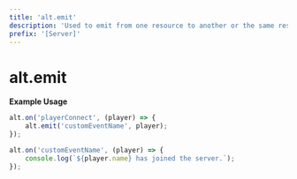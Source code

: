 ```yaml
---
title: 'alt.emit'
description: 'Used to emit from one resource to another or the same resource.'
prefix: '[Server]'
---
```


# alt.emit

**Example Usage**

```js
alt.on('playerConnect', (player) => {
    alt.emit('customEventName', player);
});

alt.on('customEventName', (player) => {
    console.log(`${player.name} has joined the server.`);
});
```
